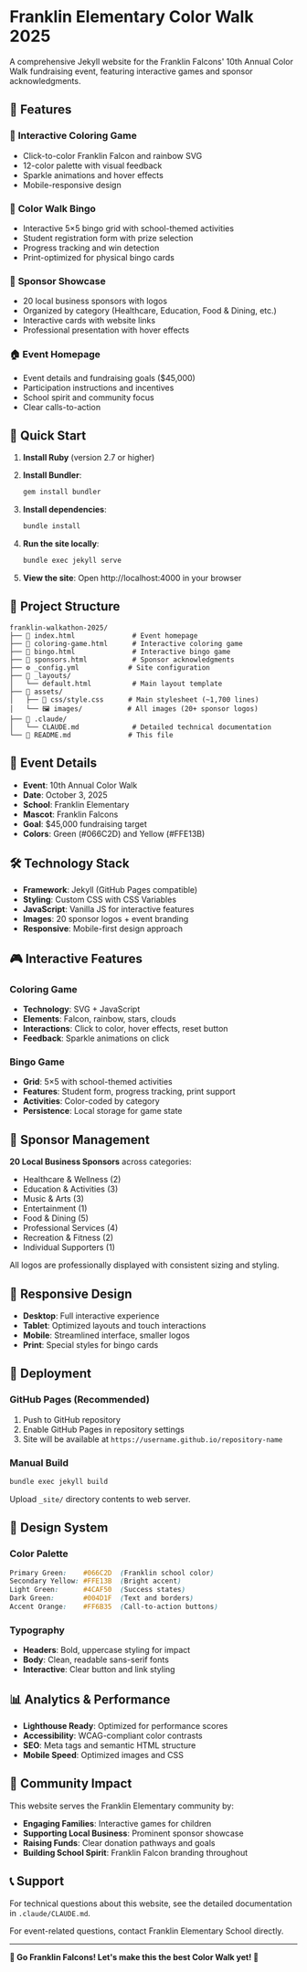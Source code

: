 # Franklin Elementary Color Walk 2025

A comprehensive Jekyll website for the Franklin Falcons' 10th Annual Color Walk fundraising event, featuring interactive games and sponsor acknowledgments.

## 🎨 Features

### 📱 **Interactive Coloring Game**
- Click-to-color Franklin Falcon and rainbow SVG
- 12-color palette with visual feedback
- Sparkle animations and hover effects
- Mobile-responsive design

### 🎯 **Color Walk Bingo**
- Interactive 5×5 bingo grid with school-themed activities
- Student registration form with prize selection
- Progress tracking and win detection
- Print-optimized for physical bingo cards

### 🏢 **Sponsor Showcase**
- 20 local business sponsors with logos
- Organized by category (Healthcare, Education, Food & Dining, etc.)
- Interactive cards with website links
- Professional presentation with hover effects

### 🏠 **Event Homepage**
- Event details and fundraising goals ($45,000)
- Participation instructions and incentives
- School spirit and community focus
- Clear calls-to-action

## 🚀 Quick Start

1. **Install Ruby** (version 2.7 or higher)
2. **Install Bundler**:
   ```bash
   gem install bundler
   ```

3. **Install dependencies**:
   ```bash
   bundle install
   ```

4. **Run the site locally**:
   ```bash
   bundle exec jekyll serve
   ```

5. **View the site**: Open http://localhost:4000 in your browser

## 📁 Project Structure

```
franklin-walkathon-2025/
├── 📄 index.html              # Event homepage
├── 🎨 coloring-game.html      # Interactive coloring game
├── 🎯 bingo.html              # Interactive bingo game
├── 🏢 sponsors.html           # Sponsor acknowledgments
├── ⚙️ _config.yml            # Site configuration
├── 📁 _layouts/
│   └── default.html          # Main layout template
├── 📁 assets/
│   ├── 🎨 css/style.css      # Main stylesheet (~1,700 lines)
│   └── 🖼️ images/           # All images (20+ sponsor logos)
├── 📁 .claude/
│   └── CLAUDE.md             # Detailed technical documentation
└── 📄 README.md              # This file
```

## 🎯 Event Details

- **Event**: 10th Annual Color Walk
- **Date**: October 3, 2025
- **School**: Franklin Elementary
- **Mascot**: Franklin Falcons
- **Goal**: $45,000 fundraising target
- **Colors**: Green (#066C2D) and Yellow (#FFE13B)

## 🛠️ Technology Stack

- **Framework**: Jekyll (GitHub Pages compatible)
- **Styling**: Custom CSS with CSS Variables
- **JavaScript**: Vanilla JS for interactive features
- **Images**: 20 sponsor logos + event branding
- **Responsive**: Mobile-first design approach

## 🎮 Interactive Features

### Coloring Game
- **Technology**: SVG + JavaScript
- **Elements**: Falcon, rainbow, stars, clouds
- **Interactions**: Click to color, hover effects, reset button
- **Feedback**: Sparkle animations on click

### Bingo Game
- **Grid**: 5×5 with school-themed activities
- **Features**: Student form, progress tracking, print support
- **Activities**: Color-coded by category
- **Persistence**: Local storage for game state

## 🏢 Sponsor Management

**20 Local Business Sponsors** across categories:
- Healthcare & Wellness (2)
- Education & Activities (3)
- Music & Arts (3)
- Entertainment (1)
- Food & Dining (5)
- Professional Services (4)
- Recreation & Fitness (2)
- Individual Supporters (1)

All logos are professionally displayed with consistent sizing and styling.

## 📱 Responsive Design

- **Desktop**: Full interactive experience
- **Tablet**: Optimized layouts and touch interactions
- **Mobile**: Streamlined interface, smaller logos
- **Print**: Special styles for bingo cards

## 🚀 Deployment

### GitHub Pages (Recommended)
1. Push to GitHub repository
2. Enable GitHub Pages in repository settings
3. Site will be available at `https://username.github.io/repository-name`

### Manual Build
```bash
bundle exec jekyll build
```
Upload `_site/` directory contents to web server.

## 🎨 Design System

### Color Palette
```css
Primary Green:    #066C2D  (Franklin school color)
Secondary Yellow: #FFE13B  (Bright accent)
Light Green:      #4CAF50  (Success states)
Dark Green:       #004D1F  (Text and borders)
Accent Orange:    #FF6B35  (Call-to-action buttons)
```

### Typography
- **Headers**: Bold, uppercase styling for impact
- **Body**: Clean, readable sans-serif fonts
- **Interactive**: Clear button and link styling

## 📊 Analytics & Performance

- **Lighthouse Ready**: Optimized for performance scores
- **Accessibility**: WCAG-compliant color contrasts
- **SEO**: Meta tags and semantic HTML structure
- **Mobile Speed**: Optimized images and CSS

## 🤝 Community Impact

This website serves the Franklin Elementary community by:
- **Engaging Families**: Interactive games for children
- **Supporting Local Business**: Prominent sponsor showcase
- **Raising Funds**: Clear donation pathways and goals
- **Building School Spirit**: Franklin Falcon branding throughout

## 📞 Support

For technical questions about this website, see the detailed documentation in `.claude/CLAUDE.md`.

For event-related questions, contact Franklin Elementary School directly.

---

**🦅 Go Franklin Falcons! Let's make this the best Color Walk yet! 🌈**
